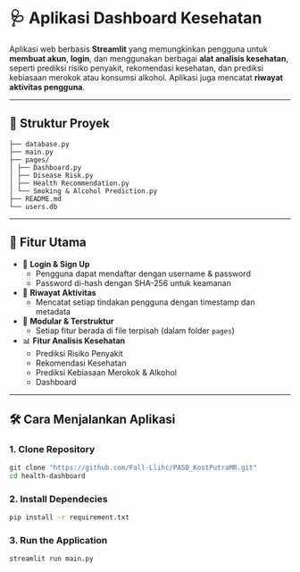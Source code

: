 # 🩺 Aplikasi Dashboard Kesehatan

Aplikasi web berbasis **Streamlit** yang memungkinkan pengguna untuk **membuat akun**, **login**, dan menggunakan berbagai **alat analisis kesehatan**, seperti prediksi risiko penyakit, rekomendasi kesehatan, dan prediksi kebiasaan merokok atau konsumsi alkohol. Aplikasi juga mencatat **riwayat aktivitas pengguna**.

---

## 📁 Struktur Proyek
```
├── database.py
├── main.py
├── pages/
│ ├── Dashboard.py
│ ├── Disease Risk.py
│ ├── Health Recommendation.py
│ └── Smoking & Alcohol Prediction.py
├── README.md
└── users.db
```

---

## 🚀 Fitur Utama

- 🔐 **Login & Sign Up**
  - Pengguna dapat mendaftar dengan username & password
  - Password di-hash dengan SHA-256 untuk keamanan
- 📜 **Riwayat Aktivitas**
  - Mencatat setiap tindakan pengguna dengan timestamp dan metadata
- 🧠 **Modular & Terstruktur**
  - Setiap fitur berada di file terpisah (dalam folder `pages`)
- 📊 **Fitur Analisis Kesehatan**
  - Prediksi Risiko Penyakit
  - Rekomendasi Kesehatan
  - Prediksi Kebiasaan Merokok & Alkohol
  - Dashboard

---

## 🛠️ Cara Menjalankan Aplikasi

### 1. Clone Repository

```bash
git clone "https://github.com/Fall-Llihc/PASD_KostPutraMR.git"
cd health-dashboard
```

### 2. Install Dependecies

```bash
pip install -r requirement.txt
```

### 3. Run the Application
```bash
streamlit run main.py
```

